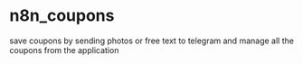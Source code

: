 # n8n_coupons
save coupons by sending photos or free text to telegram and manage all the coupons from the application

